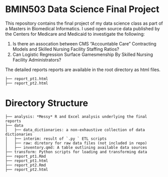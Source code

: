 # BMIN503 Data Science Final Project
This repository contains the final project of my data science class as part of a Masters in Biomedical Informatics. I used open source data published by the Centers for Medicare and Medicaid to investigate the following:
1. Is there an assocation between CMS “Accountable Care” Contracting Models and Skilled Nursing Facility Staffing Ratios?
2. Can Logistic Regression Surface Gamesmenship By Skilled Nursing Facility Administrators?

The detailed reports reports are available in the root directory as html files.
```
├── report_pt1.html
├── report_pt2.html
```

# Directory Structure
```
├── analysis: *Messy* R and Excel analysis underlying the final reports
├── data
│   ├── data_dictionaries: a non-exhaustive collection of data dictionaries
│   ├── interim: result of `.py ` ETL scripts
│   ├── raw: diretory for raw data files (not included in repo)
│   ├── inventory.qmd: A table outlining available data sources
├── transform: Python scripts for loading and transforming data
├── report_pt1.Rmd
├── report_pt1.html
├── report_pt2.Rmd
├── report_pt2.html
```